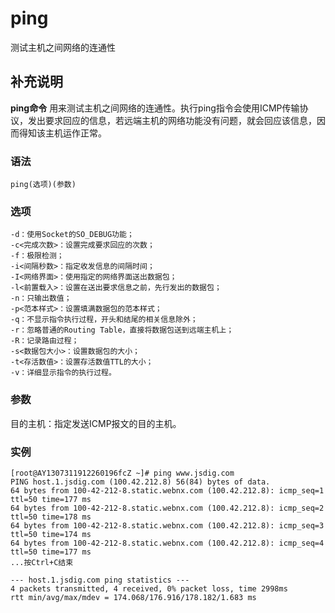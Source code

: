 ping
===

测试主机之间网络的连通性

## 补充说明

**ping命令** 用来测试主机之间网络的连通性。执行ping指令会使用ICMP传输协议，发出要求回应的信息，若远端主机的网络功能没有问题，就会回应该信息，因而得知该主机运作正常。

### 语法  

```
ping(选项)(参数)
```

### 选项  

```
-d：使用Socket的SO_DEBUG功能；
-c<完成次数>：设置完成要求回应的次数；
-f：极限检测；
-i<间隔秒数>：指定收发信息的间隔时间；
-I<网络界面>：使用指定的网络界面送出数据包；
-l<前置载入>：设置在送出要求信息之前，先行发出的数据包；
-n：只输出数值；
-p<范本样式>：设置填满数据包的范本样式；
-q：不显示指令执行过程，开头和结尾的相关信息除外；
-r：忽略普通的Routing Table，直接将数据包送到远端主机上；
-R：记录路由过程；
-s<数据包大小>：设置数据包的大小；
-t<存活数值>：设置存活数值TTL的大小；
-v：详细显示指令的执行过程。
```

### 参数  

目的主机：指定发送ICMP报文的目的主机。

### 实例  

```
[root@AY1307311912260196fcZ ~]# ping www.jsdig.com
PING host.1.jsdig.com (100.42.212.8) 56(84) bytes of data.
64 bytes from 100-42-212-8.static.webnx.com (100.42.212.8): icmp_seq=1 ttl=50 time=177 ms
64 bytes from 100-42-212-8.static.webnx.com (100.42.212.8): icmp_seq=2 ttl=50 time=178 ms
64 bytes from 100-42-212-8.static.webnx.com (100.42.212.8): icmp_seq=3 ttl=50 time=174 ms
64 bytes from 100-42-212-8.static.webnx.com (100.42.212.8): icmp_seq=4 ttl=50 time=177 ms
...按Ctrl+C结束

--- host.1.jsdig.com ping statistics ---
4 packets transmitted, 4 received, 0% packet loss, time 2998ms
rtt min/avg/max/mdev = 174.068/176.916/178.182/1.683 ms
```


<!-- Linux命令行搜索引擎：https://jaywcjlove.github.io/linux-command/ -->
